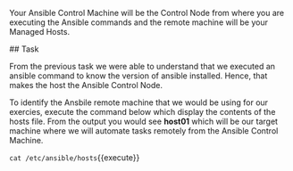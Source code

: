 Your Ansible Control Machine will be the Control Node from where you are executing the Ansible commands and the remote machine will be your Managed Hosts.

## Task

From the previous task we were able to understand that we executed an ansible command to know the version of ansible installed. Hence, that makes the host the Ansible Control Node.

To identify the Ansbile remote machine that we would be using for our exercies, execute the command below which display the contents of the hosts file. From the output you would see **host01** which will be our target machine where we will automate tasks remotely from the Ansible Control Machine.

`cat /etc/ansible/hosts`{{execute}}
